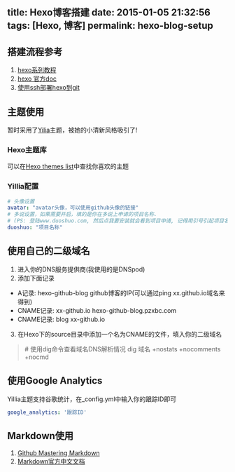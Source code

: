 title: Hexo博客搭建
date: 2015-01-05 21:32:56
tags: [Hexo, 博客]
permalink: hexo-blog-setup
---

## 搭建流程参考

1. [hexo系列教程](http://zipperary.com/2013/05/28/hexo-guide-1/)
2. [hexo 官方doc](http://hexo.io/docs/index.html)
3. [使用ssh部署hexo到git](http://www.studio2013.com/2013/07/21/hexo-github-deploy/)

<!-- more -->

## 主题使用

暂时采用了[Yilia](https://github.com/litten/hexo-theme-yilia)主题，被她的小清新风格吸引了!

### Hexo主题库

可以在[Hexo themes list](https://github.com/hexojs/hexo/wiki/Themes)中查找你喜欢的主题

### Yillia配置

```YAML
# 头像设置
avatar: "avatar头像，可以使用github头像的链接"
# 多说设置，如果需要开启，填的是你在多说上申请的项目名称. 
# (PS: 登陆www.duoshuo.com, 然后点我要安装就会看到项目申请, 记得用引号引起项目名称)
duoshuo: "项目名称"
```

## 使用自己的二级域名

1. 进入你的DNS服务提供商(我使用的是DNSpod)
2. 添加下面记录
  + A记录: hexo-github-blog github博客的IP(可以通过ping xx.github.io域名来得到)
  + CNAME记录: xx-github.io hexo-github-blog.pzxbc.com
  + CNAME记录: blog xx-github.io
3. 在Hexo下的source目录中添加一个名为CNAME的文件，填入你的二级域名

> \# 使用dig命令查看域名DNS解析情况
dig 域名 +nostats +nocomments +nocmd

## 使用Google Analytics

Yillia主题支持谷歌统计，在_config.yml中输入你的跟踪ID即可

```YAML
google_analytics: '跟踪ID'
```

## Markdown使用

1. [Github Mastering Markdown](https://guides.github.com/features/mastering-markdown/)
2. [Markdown官方中文文档](http://wowubuntu.com/markdown/)
